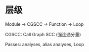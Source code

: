# 层级

Module -> CGSCC -> Function -> Loop

CGSCC: Call Graph SCC (强连通分量)

Passes: analyses, alias analyses, Loop

